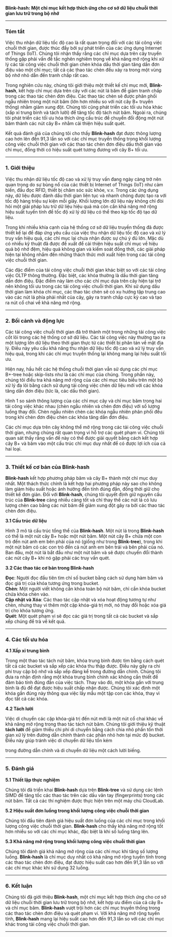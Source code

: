 

**Blink-hash: Một chỉ mục kết hợp thích ứng cho cơ sở dữ liệu chuỗi thời gian lưu trữ trong bộ nhớ**

---

### Tóm tắt

Việc thu nhận dữ liệu tốc độ cao là rất quan trọng đối với các tải công việc chuỗi thời gian, được thúc đẩy bởi sự phát triển của các ứng dụng Internet of Things (IoT). Chúng tôi nhận thấy rằng các chỉ mục dựa trên cây truyền thống gặp phải vấn đề tắc nghẽn nghiêm trọng về khả năng mở rộng khi xử lý các tải công việc chuỗi thời gian chèn khóa dấu thời gian tăng dần đơn điệu vào một chỉ mục; tất cả các thao tác chèn đều xảy ra trong một vùng bộ nhớ nhỏ dẫn đến tranh chấp rất cao.

Trong nghiên cứu này, chúng tôi giới thiệu một thiết kế chỉ mục mới, **Blink-hash**, kết hợp chỉ mục dựa trên cây với các nút lá băm để giảm tranh chấp trong các thao tác chèn đơn điệu. Các thao tác chèn sẽ được phân phối ngẫu nhiên trong một nút băm (lớn hơn nhiều so với nút cây B+ truyền thống) nhằm giảm xung đột. Chúng tôi cũng phát triển các tối ưu hóa khác (xấp xỉ trung bình và tách lười) để tăng tốc độ tách nút băm. Ngoài ra, chúng tôi phát triển các tối ưu hóa thích ứng cấu trúc để chuyển đổi động một nút băm thành các nút cây B+ nhằm cải thiện hiệu suất quét.

Kết quả đánh giá của chúng tôi cho thấy **Blink-hash** đạt được thông lượng cao hơn lên đến 91,3 lần so với các chỉ mục truyền thống trong khối lượng công việc chuỗi thời gian với các thao tác chèn đơn điệu dấu thời gian vào chỉ mục, đồng thời có hiệu suất quét tương đương với cây B+ tối ưu.

---

### 1. Giới thiệu

Việc thu nhận dữ liệu tốc độ cao và xử lý truy vấn đang ngày càng trở nên quan trọng do sự bùng nổ của các thiết bị Internet of Things (IoT) như cảm biến, đầu đọc RFID, thiết bị chăm sóc sức khỏe, v.v. Trong các ứng dụng này, dữ liệu được đánh dấu thời gian liên tục và nhanh chóng được tạo ra với tốc độ hàng triệu sự kiện mỗi giây. Khối lượng lớn dữ liệu này không chỉ đòi hỏi một giải pháp lưu trữ dữ liệu hiệu quả mà còn cần khả năng mở rộng hiệu suất tuyến tính để tốc độ xử lý dữ liệu có thể theo kịp tốc độ tạo dữ liệu.

Trong khi nhiều khía cạnh của hệ thống cơ sở dữ liệu truyền thống đã được thiết kế lại để đáp ứng yêu cầu của việc thu nhận dữ liệu tốc độ cao và xử lý truy vấn hiệu quả, các chỉ mục lại chưa nhận được sự chú ý đủ lớn. Mặc dù có nhiều kỹ thuật đã được đề xuất để cải thiện hiệu suất chỉ mục về hiệu quả bộ nhớ đệm, hiệu quả không gian và kiểm soát đồng thời, các giải pháp hiện tại không nhắm đến những thách thức mới xuất hiện trong các tải công việc chuỗi thời gian.

Các đặc điểm của tải công việc chuỗi thời gian khác biệt so với các tải công việc OLTP thông thường. Đặc biệt, các khóa thường là dấu thời gian tăng dần đơn điệu. Đặc điểm này làm cho các chỉ mục dựa trên cây hiện tại trở nên không tối ưu trong các tải công việc chuỗi thời gian. Khi sử dụng dấu thời gian làm khóa chỉ mục, các thao tác chèn sẽ có xu hướng tập trung cao vào các nút lá phía phải nhất của cây, gây ra tranh chấp cực kỳ cao và tạo ra nút cổ chai về khả năng mở rộng.

---

### 2. Bối cảnh và động lực

Các tải công việc chuỗi thời gian đã trở thành một trong những tải công việc cốt lõi trong các hệ thống cơ sở dữ liệu. Các tải công việc này thường tạo ra một lượng lớn dữ liệu theo thời gian thực từ các thiết bị phân tán về mặt địa lý. Điều này yêu cầu khả năng thu nhận dữ liệu tốc độ cao và xử lý truy vấn hiệu quả, trong khi các chỉ mục truyền thống lại không mang lại hiệu suất tối ưu.

Hiện nay, hầu hết các hệ thống chuỗi thời gian vẫn sử dụng các chỉ mục B+-tree hoặc skip-lists như là các chỉ mục của chúng. Trong phần này, chúng tôi điều tra khả năng mở rộng của các chỉ mục tiêu biểu trên một bộ xử lý đa lõi bằng cách sử dụng tải công việc chèn dữ liệu mới với các khóa tăng dần đơn điệu (tức là, các dấu thời gian).

Hình 1 so sánh thông lượng của các chỉ mục cây và chỉ mục băm trong hai tải công việc khác nhau (chèn ngẫu nhiên và chèn đơn điệu) với số lượng luồng thay đổi. Chèn ngẫu nhiên chèn các khóa ngẫu nhiên phân phối đều trong khi chèn đơn điệu chèn các khóa tăng dần đơn điệu.

Các chỉ mục dựa trên cây không thể mở rộng trong các tải công việc chuỗi thời gian, nhưng chúng rất quan trọng vì hỗ trợ các quét phạm vi. Chúng tôi quan sát thấy rằng vấn đề này có thể được giải quyết bằng cách kết hợp cây B+ và băm vào một cấu trúc chỉ mục duy nhất để có được lợi ích của cả hai loại.

---

### 3. Thiết kế cơ bản của Blink-hash

**Blink-hash** kết hợp phương pháp băm và cây B+ thành một chỉ mục duy nhất. Một thách thức chính là kết hợp hai phương pháp này sao cho không làm giảm hiệu suất hoặc ảnh hưởng đến tính đúng đắn, đồng thời giữ cho thiết kế đơn giản. Đối với **Blink-hash**, chúng tôi quyết định giữ nguyên cấu trúc của **Blink-tree** càng nhiều càng tốt và chỉ thay thế các nút lá có lưu lượng chèn cao bằng các nút băm để giảm xung đột gây ra bởi các thao tác chèn đơn điệu.

**3.1 Cấu trúc dữ liệu**

Hình 3 mô tả cấu trúc tổng thể của **Blink-hash**. Một nút lá trong **Blink-hash** có thể là một nút cây B+ hoặc một nút băm. Một nút cây B+ chứa một con trỏ đến nút anh em bên phải của nó (giống như trong **Blink-tree**), trong khi một nút băm có các con trỏ đến cả nút anh em bên trái và bên phải của nó. Ban đầu, một nút lá bắt đầu như một nút băm và sẽ được chuyển đổi thành các nút cây B+ khi nó gặp phải các truy vấn quét.

**3.2 Các thao tác cơ bản trong Blink-hash**

**Đọc**: Người đọc đầu tiên tìm chỉ số bucket bằng cách sử dụng hàm băm và đọc giá trị của khóa tương ứng trong bucket.  
**Chèn**: Một người viết không cần khóa toàn bộ nút băm, chỉ cần khóa bucket chứa khóa chèn vào.  
**Cập nhật và Xóa**: Các thao tác cập nhật và xóa hoạt động tương tự như chèn, nhưng thay vì thêm một cặp khóa-giá trị mới, nó thay đổi hoặc xóa giá trị cho khóa tương ứng.  
**Quét**: Một quét phạm vi sẽ đọc các giá trị trong tất cả các bucket và sắp xếp chúng để trả về kết quả.  

---

### 4. Các tối ưu hóa

**4.1 Xấp xỉ trung bình**

Trong một thao tác tách nút băm, khóa trung bình được tìm bằng cách quét tất cả các bucket và sắp xếp các khóa thu thập được. Điều này gây ra chi phí truy cập bộ nhớ và sắp xếp đáng kể trong đường dẫn chính. Chúng tôi đưa ra nhận định rằng một khóa trung bình chính xác không cần thiết để đảm bảo tính đúng đắn của việc tách. Thay vào đó, một khóa gần với trung bình là đủ để đạt được hiệu suất chấp nhận được. Chúng tôi xác định một khóa gần đúng này thông qua việc lấy mẫu một tập con các khóa, thay vì đọc tất cả các khóa.

**4.2 Tách lười**

Việc di chuyển các cặp khóa-giá trị đến nút mới là một nút cổ chai khác về khả năng mở rộng trong thao tác tách nút băm. Chúng tôi giới thiệu kỹ thuật **tách lười** để giảm thiểu chi phí di chuyển bằng cách chia nhỏ phần tốn thời gian xử lý trên đường dẫn chính thành các phần nhỏ hơn tại mức độ bucket. Điều này giúp tránh việc di chuyển dữ liệu tốn kém

 trong đường dẫn chính và di chuyển dữ liệu một cách lười biếng.

---

### 5. Đánh giá

**5.1 Thiết lập thực nghiệm**

Chúng tôi đã triển khai **Blink-hash** dựa trên **Blink-tree** và sử dụng các lệnh SIMD để tăng tốc các thao tác trên các dấu vân tay (fingerprints) trong các nút băm. Tất cả các thí nghiệm được thực hiện trên một máy chủ CloudLab.

**5.2 Hiệu suất đơn luồng trong khối lượng công việc chuỗi thời gian**

Chúng tôi đầu tiên đánh giá hiệu suất đơn luồng của các chỉ mục trong khối lượng công việc chuỗi thời gian. **Blink-hash** cho thấy khả năng mở rộng tốt hơn nhiều so với các chỉ mục khác, đặc biệt là khi số luồng tăng lên.

**5.3 Khả năng mở rộng trong khối lượng công việc chuỗi thời gian**

Chúng tôi đánh giá khả năng mở rộng của các chỉ mục khi tăng số lượng luồng. **Blink-hash** là chỉ mục duy nhất có khả năng mở rộng tuyến tính trong các thao tác chèn đơn điệu, đạt được hiệu suất cao hơn đến 91,3 lần so với các chỉ mục khác khi sử dụng 32 luồng.

---

### 6. Kết luận

Chúng tôi đã giới thiệu **Blink-hash**, một chỉ mục kết hợp thích ứng cho cơ sở dữ liệu chuỗi thời gian lưu trữ trong bộ nhớ, kết hợp ưu điểm của cả cây B+ và chỉ mục băm. **Blink-hash** vượt trội hơn các chỉ mục truyền thống trong các thao tác chèn đơn điệu và quét phạm vi. Với khả năng mở rộng tuyến tính, **Blink-hash** mang lại hiệu suất cao hơn đến 91,3 lần so với các chỉ mục khác trong tải công việc chuỗi thời gian.

---
